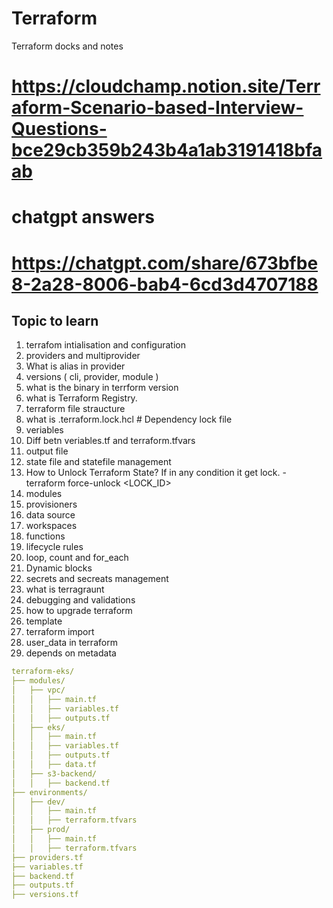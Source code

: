 # Terraform
Terraform docks and notes
# https://cloudchamp.notion.site/Terraform-Scenario-based-Interview-Questions-bce29cb359b243b4a1ab3191418bfaab
# chatgpt answers

# https://chatgpt.com/share/673bfbe8-2a28-8006-bab4-6cd3d4707188

## Topic to learn 
1. terrafom intialisation and configuration
2. providers and multiprovider
3. What is alias in provider
4. versions ( cli, provider, module )
5. what is the binary in terrform version
6. what is Terraform Registry.
7. terraform file straucture
8. what is .terraform.lock.hcl  # Dependency lock file
9. veriables
10. Diff betn veriables.tf and terraform.tfvars
11. output file 
12. state file and statefile management
13. How to Unlock Terraform State? If in any condition it get lock. -  terraform force-unlock <LOCK_ID>
14. modules 
15. provisioners
16. data source 
17. workspaces 
18. functions 
19. lifecycle rules 
20. loop, count and for_each
21. Dynamic blocks 
22. secrets and secreats management 
23. what is terragraunt 
24. debugging and validations 
25. how to upgrade terraform 
26. template 
27. terraform import 
28. user_data in terraform
29. depends on metadata
    
```yaml
terraform-eks/
├── modules/
│   ├── vpc/
│   │   ├── main.tf
│   │   ├── variables.tf
│   │   ├── outputs.tf
│   ├── eks/
│   │   ├── main.tf
│   │   ├── variables.tf
│   │   ├── outputs.tf
│   │   ├── data.tf
│   ├── s3-backend/
│   │   ├── backend.tf
├── environments/
│   ├── dev/
│   │   ├── main.tf
│   │   ├── terraform.tfvars
│   ├── prod/
│   │   ├── main.tf
│   │   ├── terraform.tfvars
├── providers.tf
├── variables.tf
├── backend.tf
├── outputs.tf
├── versions.tf

```
